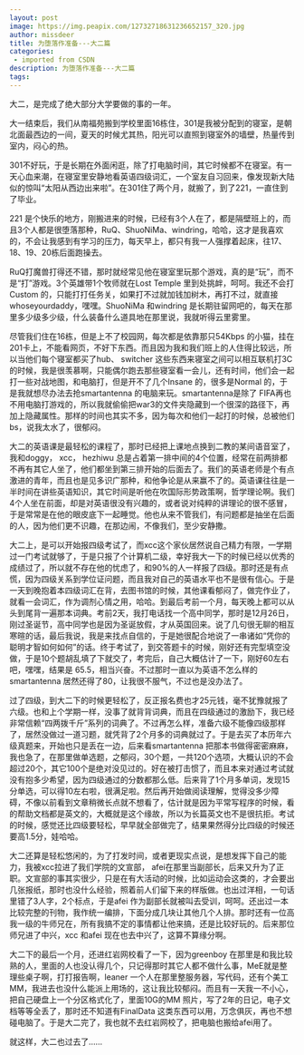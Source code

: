 ```yaml
---
layout: post
image: https://img.peapix.com/12732718631236652157_320.jpg
author: missdeer
title: 为堕落作准备---大二篇
categories: 
 - imported from CSDN
description: 为堕落作准备---大二篇
tags: 
---
```


大二，是完成了绝大部分大学要做的事的一年。

大一结束后，我们从南福苑搬到学校里面16栋住，301是我被分配到的寝室，是朝北面最西边的一间，夏天的时候尤其热，阳光可以直照到寝室外的墙壁，热量传到室内，闷心的热。

301不好玩，于是长期在外面闲逛，除了打电脑时间，其它时候都不在寝室。有一天心血来潮，在寝室里安静地看英语四级词汇，一个室友自习回来，像发现新大陆似的惊叫“太阳从西边出来啦”。在301住了两个月，就搬了，到了221，一直住到了毕业。

221 是个快乐的地方，刚搬进来的时候，已经有3个人在了，都是隔壁班上的，而且3个人都是很堕落那种，RuQ、ShuoNiMa、windring，哈哈，这才是我喜欢的，不会让我感到有学习的压力，每天早上，都只有我一人强撑着起床，往17、18、19、20栋后面跑操去。

RuQ打魔兽打得还不错，那时就经常见他在寝室里玩那个游戏，真的是“玩”，而不是“打”游戏。3个英雄带1个牧师就在Lost Temple 里到处挑衅，呵呵。我还不会打Custom 的，只能打打任务关，如果打不过就加钱加树木，再打不过，就直接whoseyourdaddy，嘿嘿。ShuoNiMa 和windring 是长期驻留网吧的，每天在那里多少级多少级，什么装备什么道具地在那里说，我就听得云里雾里。

尽管我们住在16栋，但是上不了校园网，每次都是依靠那只54Kbps 的小猫，挂在201卡上，不能看网页，不好下东西。而且因为我和我们班上的人住得比较远，所以当他们每个寝室都买了hub、 switcher 这些东西来寝室之间可以相互联机打3C的时候，我是很羡慕啊，只能偶尔跑去那些寝室看一会儿，还有时间，他们会一起打一些对战地图，和电脑打，但是开不了几个Insane 的，很多是Normal 的，于是我就想尽办法去抢smartantenna 的电脑来玩。smartantenna是除了 FIFA再也不用电脑打游戏的，所以我就偷偷把war3的文件夹隐藏到一个很深的路径下，再加上隐藏属性。那样的时间也其实不多，因为每次和他们一起打的时候，总被他们bs，说我太水了，很郁闷。

大二的英语课是最轻松的课程了，那时已经把上课地点换到二教的某间语音室了，我和doggy， xcc， hezhiwu 总是占着第一排中间的4个位置，经常在前两排都不再有其它人坐了，他们都坐到第三排开始的后面去了。我们的英语老师是个有点激进的青年，而且也是见多识广那种，和他争论是从来赢不了的。英语课往往是一半时间在讲些英语知识，其它时间是听他在吹国际形势政策啊，哲学理论啊。我们4个人坐在前面，却是对英语很没有兴趣的，或者说对纯粹的讲理论的很不感冒，于是常常是在他的眼皮底下一起睡觉。他也从来不管我们，有问题都是抽坐在后面的人，因为他们更不识趣，在那边闹，不像我们，至少安静撒。

大二上，是可以开始报四级考试了，而xcc这个家伙居然说自己精力有限，一学期过一门考试就够了，于是只报了个计算机二级，幸好我大一下的时候已经以优秀的成绩过了，所以就不存在他的忧虑了，和90\%的人一样报了四级。那时还是有点慌，因为四级关系到学位证问题，而且我对自己的英语水平也不是很有信心。于是一天到晚抱着本四级词汇在背，去图书馆的时候，其他课看郁闷了，做完作业了，就看一会词汇，作为调剂心情之用，哈哈。到最后考前一个月，每天晚上都可以从头到尾背一遍那本词典。考前2天，我打电话找一个高中同学，那时是12月26日，刚过圣诞节，高中同学也是因为圣诞放假，才从英国回来。说了几句很无聊的相互寒暄的话，最后我说，我是来找点自信的，于是她很配合地说了一串诸如“凭你的聪明才智如何如何”的话。终于考试了，到交答题卡的时候，刚好还有完型填空没做，于是10个题胡乱填了下就交了，考完后，自己大概估计了一下，刚好60左右吧，嘿嘿，结果是 65.5，相当兴奋。不过那时一直以为英语不怎么样的smartantenna 居然还得了80，让我很不服气，不过也是没办法了。

过了四级，到大二下的时候更轻松了，反正报名费也才25元钱，毫不犹豫就报了六级。也和上个学期一样，没事了就背背词典，而且在四级通过的激励下，我已经非常信赖“四两拨千斤”系列的词典了。不过再怎么样，准备六级不能像四级那样了，居然没做过一道习题，就凭背了2个月多的词典就过了。于是去买了本历年六级真题来，开始也只是丢在一边，后来看smartantenna 把那本书做得密密麻麻，我也急了，在那里做单选题，之郁闷，30个题，一共120个选项，大概认识的不会超过20个，其它100个是绝对没见过的。好在被打击惯了，而且本来对通过考试就没有抱多少希望，因为四级通过的分数都那么低。后来背了1个月多单词，发现15分单选，可以得10左右啦，很满足啦。然后再开始做阅读理解，觉得没多少障碍，不像以前看到文章稍微长点就不想看了，估计就是因为平常写程序的时候，看的帮助文档都是英文的，大概就是这个缘故，所以为长篇英文也不是很抗拒。考试的时候，感觉还比四级要轻松，早早就全部做完了，结果果然得分比四级的时候还要高1.5分，娃哈哈。

大二还算是轻松悠闲的，为了打发时间，或者更现实点说，是想发挥下自己的能力，我被xcc拉进了我们学院的文宣部， afei在那里当副部长，后来又升为了正职。文宣部的事其实很少，只是在有大活动的时候，比如运动会这类的，才会要出几张报纸，那时也没什么经验，照着前人们留下来的样版做。也出过洋相，一句话里错了3人字，2个标点，于是afei 作为副部长就被叫去受训，呵呵。还出过一本比较完整的刊物，我作统一编排，下面分成几块让其他几个人排。那时还有一位高我一级的牛师兄在，所有我搞不定的事情都让他来搞，还是比较好玩的。后来那位师兄进了中兴，xcc 和afei 现在也去中兴了，这算不算缘分啊。

大二下的最后一个月，还进红岩网校看了一下，因为greenboy 在那里是和我比较熟的人，里面的人也没认得几个，只记得那时其它人都不做什么事，MeE就是整理些桌子啊，打打报告啊，leaner 一个人在那里整服务器，写代码，还有个美工MM，我进去也没什么能派上用场的，这让我比较郁闷。而且有一天我一不小心，把自己硬盘上一个分区格式化了，里面10G的MM 照片，写了2年的日记，电子文档等等全丢了，那时还不知道有FinalData 这类东西可以用，万念俱灰，再也不想碰电脑了。于是大二完了，我也就不去红岩网校了，把电脑也搬给afei用了。

就这样，大二也过去了……
